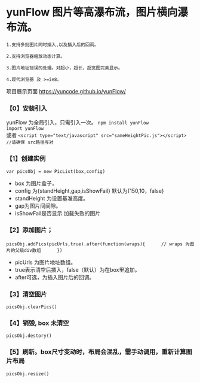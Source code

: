 # yunFlow 图片等高瀑布流，图片横向瀑布流。


	1.支持多批图片同时插入,以及插入后的回调。

	2.支持浏览器缩放动态计算。

	3.图片地址错误的处理。对超小，超长，超宽图完美显示。

	4.现代浏览器 及 >=ie8。

项目展示页面 https://yuncode.github.io/yunFlow/
### 【0】安装引入
yunFlow 为全局引入，只需引入一次。
`npm install yunFlow`  
`import yunFlow`  
或者
`<script type="text/javascript" src="sameHeightPic.js"></script> //请确保 src路径写对` 


### 【1】创建实例 
`var picsObj = new PicList(box,config) `  
    
* 	box 为图片盒子，   
*	config 为{standHeight,gap,isShowFail}   默认为{150,10，false}
* 	standHeight 为设置基准高度。     
* 	gap为图片间间隙。    
*	isShowFail是否显示 加载失败的图片



### 【2】添加图片；
`picsObj.addPics(picUrls,true).after(function(wraps){     
	// wraps 为图片的父级div数组     
})`      
     
*	picUrls 为图片地址数组。
*	true表示清空后插入，false（默认）为在box里追加。        
*	after可选，为插入图片后的回调。     


	
### 【3】清空图片
  `picsObj.clearPics()`

### 【4】销毁, box 未清空
`picsObj.destory()`

### 【5】刷新。box尺寸变动时，布局会混乱，需手动调用，重新计算图片布局
 `picsObj.resize()`
